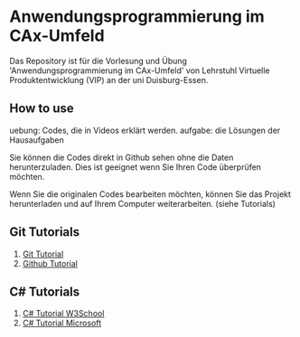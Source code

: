 # Anwendungsprogrammierung im CAx-Umfeld

Das Repository ist für die Vorlesung und Übung 'Anwendungsprogrammierung im CAx-Umfeld' von Lehrstuhl Virtuelle Produktentwicklung (VIP) an der uni Duisburg-Essen.

## How to use

uebung: Codes, die in Videos erklärt werden.
aufgabe: die Lösungen der Hausaufgaben

Sie können die Codes direkt in Github sehen ohne die Daten herunterzuladen. Dies ist geeignet wenn Sie Ihren Code überprüfen möchten.

Wenn Sie die originalen Codes bearbeiten möchten, können Sie das Projekt herunterladen und auf Ihrem Computer weiterarbeiten. (siehe Tutorials)

## Git Tutorials
1. [Git Tutorial](https://git-scm.com/docs/gittutorial)
1. [Github Tutorial](https://guides.github.com/activities/hello-world/)

## C# Tutorials
1. [C# Tutorial W3School](https://www.w3schools.com/cs/)
2. [C# Tutorial Microsoft](https://docs.microsoft.com/en-us/dotnet/csharp/tutorials/)

